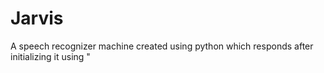 # Jarvis
 A speech recognizer machine created using python which responds after initializing it using "
